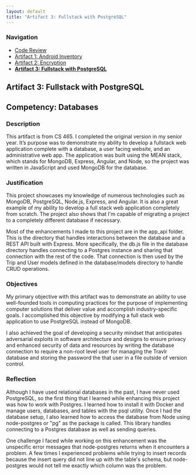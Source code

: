 ```yaml
---
layout: default
title: "Artifact 3: Fullstack with PostgreSQL"
---
```


### Navigation

- [Code Review](/)
- [Artifact 1: Android Inventory](/artifacts/android-inventory)
- [Artifact 2: Encryption](/artifacts/encryption)
- **[Artifact 3: Fullstack with PostgreSQL](/artifacts/fullstack-with-postgresql)**

## Artifact 3: Fullstack with PostgreSQL

## Competency: Databases

### Description

This artifact is from CS 465. I completed the original version in my senior year. It’s purpose was to demonstrate my ability to develop a fullstack web application complete with a database, a user facing website, and an administrative web app. The application was built using the MEAN stack, which stands for MongoDB, Express, Angular, and Node, so the project was written in JavaScript and used MongoDB for the database.

### Justification

This project showcases my knowledge of numerous technologies such as MongoDB, PostgreSQL, Node.js, Express, and Angular. It is also a great example of my ability to develop a full stack web application completely from scratch. The project also shows that I'm capable of migrating a project to a completely different database if necessary.

Most of the enhancements I made to this project are in the app_api folder. This is the directory that handles interactions between the database and a REST API built with Express. More specifically, the db.js file in the database directory handles connecting to a Postgres instance and sharing that connection with the rest of the code. That connection is then used by the Trip and User models defined in the database/models directory to handle CRUD operations.

### Objectives

My primary objective with this artifact was to demonstrate an ability to use well-founded tools in computing practices for the purpose of implementing computer solutions that deliver value and accomplish industry-specific goals. I accomplished this objective by modifying a full stack web application to use PostgreSQL instead of MongoDB.

I also achieved the goal of developing a security mindset that anticipates adversarial exploits in software architecture and designs to ensure privacy and enhanced security of data and resources by writing the database connection to require a non-root level user for managing the Travlr database and storing the password the that user in a file outside of version control.

### Reflection

Although I have used relational databases in the past, I have never used PostgreSQL, so the first thing that I learned while enhancing this project was how to work with Postgres. I learned how to install it with Docker and manage users, databases, and tables with the psql utility. Once I had the database setup, I also learned how to access the database from Node using node-postgres or "pg" as the package is called. This library handles connecting to a Postgres database as well as sending queries.

One challenge I faced while working on this enhancement was the unspecific error messages that node-postgres returns when it encounters a problem. A few times I experienced problems while trying to insert records because the insert query did not line up with the table's schema, but node-postgres would not tell me exactly which column was the problem.
